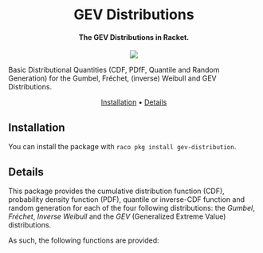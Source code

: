 <h1 align="center"> GEV Distributions </h1>

<h4 align="center"> The GEV Distributions in Racket. </h4>

<p align="center">
  <a href="https://pkgd.racket-lang.org/pkgn/package/gev-distribution">
    <img src="https://img.shields.io/badge/Version-1.0.0-blueviolet?style=for-the-badge&logo=Racket">
  </a>
</p>

Basic Distributional Quantities (CDF, PDfF, Quantile and Random Generation) for the Gumbel, Fréchet, (inverse) Weibull and GEV Distributions.

<p align="center">
  <a href="#Installation">Installation</a> •
  <a href="#Details">Details</a>
</p>

## Installation
You can install the package with `raco pkg install gev-distribution`.

## Details

This package provides the cumulative distribution function (CDF), probability density function (PDF), quantile or inverse-CDF function and random generation for each of the four following distributions: the <i>Gumbel</i>, <i>Fréchet</i>, <i>Inverse Weibull</i> and the <i>GEV</i> (Generalized Extreme Value) distributions.

As such, the following functions are provided:
